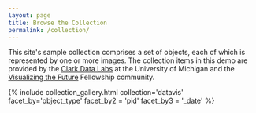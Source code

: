 ```yaml
---
layout: page
title: Browse the Collection
permalink: /collection/
---
```


This site's sample collection comprises a set of objects, each of which is represented by one or more images. The collection items in this demo are provided by the [Clark Data Labs](https://clarkdatalabs.github.io/) at the University of Michigan and the [Visualizing the Future](https://visualizingthefuture.github.io//) Fellowship community. 


{% include collection_gallery.html collection='datavis' 
        facet_by='object_type' 
        facet_by2 = 'pid' 
        facet_by3 = '_date'
        %}
